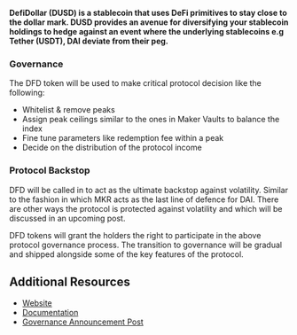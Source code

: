 **DefiDollar (DUSD) is a stablecoin that uses DeFi primitives to stay close to the dollar mark. DUSD provides an avenue for diversifying your stablecoin holdings to hedge against an event where the underlying stablecoins e.g Tether (USDT), DAI deviate from their peg.‌**

### Governance
The DFD token will be used to make critical protocol decision like the following:

-   Whitelist & remove peaks
-   Assign peak ceilings similar to the ones in Maker Vaults to balance the index
-   Fine tune parameters like redemption fee within a peak
-   Decide on the distribution of the protocol income

### Protocol Backstop
DFD will be called in to act as the ultimate backstop against volatility. Similar to the fashion in which MKR acts as the last line of defence for DAI. There are other ways the protocol is protected against volatility and which will be discussed in an upcoming post.

DFD tokens will grant the holders the right to participate in the above protocol governance process. The transition to governance will be gradual and shipped alongside some of the key features of the protocol.

Additional Resources
--------------------

* [Website](https://dusd.finance/)
* [Documentation](https://docs.dusd.finance/)
* [Governance Announcement Post](https://medium.com/defidollar/the-next-chapter-of-defidollar-b227935f10e7)